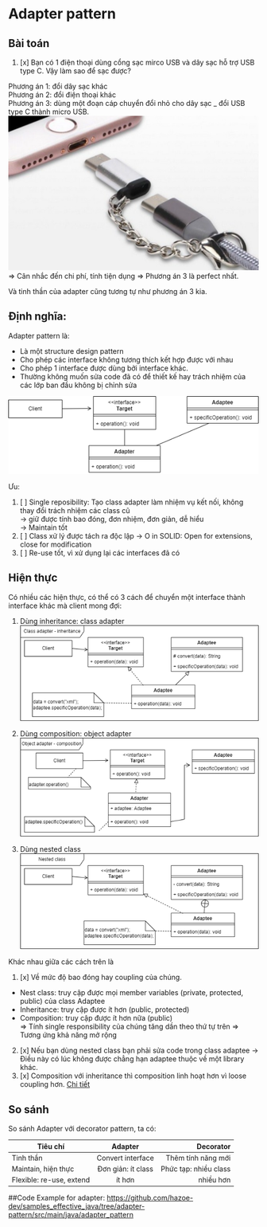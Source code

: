 # Adapter pattern
## Bài toán
1. [x] Bạn có 1 điện thoại dùng cổng sạc mirco USB và dây sạc hỗ trợ USB type C. Vậy làm sao để sạc được?  
   
Phương án 1: đổi dây sạc khác  
Phương án 2: đổi điện thoại khác  
Phương án 3: dùng một đoạn cáp chuyển đổi nhỏ cho dây sạc _ đổi USB type C thành micro USB.  
![Minh họa](images/adapter%20example.png)  
=> Cân nhắc đến chi phí, tính tiện dụng => Phương án 3 là perfect nhất.

Và tinh thần của adapter cũng tương tự như phương án 3 kia.

## Định nghĩa:
Adapter pattern là:
- Là một structure design pattern
- Cho phép các interface không tương thích kết hợp được với nhau
- Cho phép 1 interface được dùng bởi interface khác.
- Thường không muốn sửa code đã có để thiết kế hay trách nhiệm của các lớp ban đầu không bị chỉnh sửa

![Minh họa](images/adapter.png)

Ưu:
1. [ ] Single reposibility: Tạo class adapter làm nhiệm vụ kết nối, không thay đổi trách nhiệm các class cũ   
-> giữ được tính bao đóng, đơn nhiệm, đơn giản, dễ hiểu  
-> Maintain tốt
2. [ ] Class xử lý được tách ra độc lập -> O in SOLID: Open for extensions, close for modification
3. [ ] Re-use tốt, vì xử dụng lại các interfaces đã có      


## Hiện thực
Có nhiều các hiện thực, có thể có 3 cách để chuyển một interface thành interface khác mà client mong đợi:
1. Dùng inheritance: class adapter  
![Class adapter](images/class_adapter.png)
2. Dùng composition: object adapter  
   ![Object adapter](images/object_adapter.png)

3. Dùng nested class  
   ![Class adapter](images/Nested_adapter.png)

Khác nhau giữa các cách trên là 
1. [x] Về mức độ bao đóng hay coupling của chúng.
- Nest class: truy cập được mọi member variables (private, protected, public) của class Adaptee
- Inheritance: truy cập được ít hơn (public, protected)
- Composition: truy cập được ít hơn nữa (public)  
  => Tính single responsibility của chúng tăng dần theo thứ tự trên
  => Tương ứng khả năng mở rộng  
2. [x] Nếu bạn dùng nested class bạn phải sửa code trong class adaptee -> Điều này có lúc không được chẳng hạn adaptee thuộc về một library khác.
3. [x] Composition với inheritance thì composition linh hoạt hơn vì loose coupling hơn. 
 [Chi tiết](https://github.com/hazoe-dev/samples_effective_java/blob/main/documents/Inheritance_with_Composition.md)

## So sánh
So sánh Adapter với decorator pattern, ta có:

| Tiêu chí                  |      Adapter       |             Decorator |
|---------------------------|:------------------:|----------------------:|
| Tinh thần                 | Convert interface  |    Thêm tính năng mới |
| Maintain, hiện thực       | Đơn giản: ít class | Phức tạp: nhiều class |
| Flexible: re-use, extend  |       ít hơn       |             nhiều hơn |

##Code
Example for adapter:
https://github.com/hazoe-dev/samples_effective_java/tree/adapter-pattern/src/main/java/adapter_pattern


